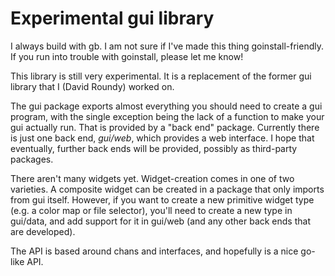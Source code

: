 Experimental gui library
========================

I always build with gb.  I am not sure if I've made this thing
goinstall-friendly.  If you run into trouble with goinstall, please
let me know!

This library is still very experimental.  It is a replacement of the
former gui library that I (David Roundy) worked on.

The gui package exports almost everything you should need to create a
gui program, with the single exception being the lack of a function to
make your gui actually run.  That is provided by a "back end" package.
Currently there is just one back end, *gui/web*, which provides a web
interface.  I hope that eventually, further back ends will be
provided, possibly as third-party packages.

There aren't many widgets yet.  Widget-creation comes in one of two
varieties.  A composite widget can be created in a package that only
imports from gui itself.  However, if you want to create a new
primitive widget type (e.g. a color map or file selector), you'll need
to create a new type in gui/data, and add support for it in gui/web
(and any other back ends that are developed).

The API is based around chans and interfaces, and hopefully is a nice
go-like API.
